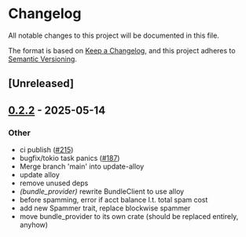 # Changelog

All notable changes to this project will be documented in this file.

The format is based on [Keep a Changelog](https://keepachangelog.com/en/1.0.0/),
and this project adheres to [Semantic Versioning](https://semver.org/spec/v2.0.0.html).

## [Unreleased]

## [0.2.2](https://github.com/flashbots/contender/releases/tag/contender_bundle_provider-v0.2.2) - 2025-05-14

### Other

- ci publish ([#215](https://github.com/flashbots/contender/pull/215))
- bugfix/tokio task panics ([#187](https://github.com/flashbots/contender/pull/187))
- Merge branch 'main' into update-alloy
- update alloy
- remove unused deps
- *(bundle_provider)* rewrite BundleClient to use alloy
- before spamming, error if acct balance l.t. total spam cost
- add new Spammer trait, replace blockwise spammer
- move bundle_provider to its own crate (should be replaced entirely, anyhow)
